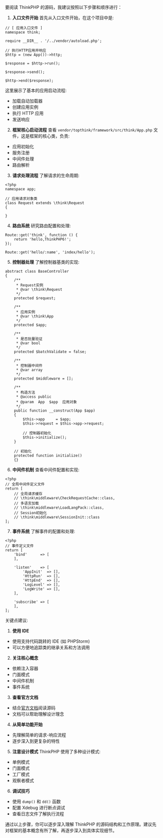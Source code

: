 要阅读 ThinkPHP 的源码，我建议按照以下步骤和顺序进行：

1. **入口文件开始**
首先从入口文件开始，在这个项目中是:

```12:24:public/index.php
// [ 应用入口文件 ]
namespace think;

require __DIR__ . '/../vendor/autoload.php';

// 执行HTTP应用并响应
$http = (new App())->http;

$response = $http->run();

$response->send();

$http->end($response);
```


这里展示了基本的应用启动流程:
- 加载自动加载器
- 创建应用实例
- 执行 HTTP 应用
- 发送响应

2. **框架核心启动流程**
查看 `vendor/topthink/framework/src/think/App.php` 文件，这是框架的核心类，负责:
- 应用初始化
- 服务注册
- 中间件处理
- 路由解析

3. **请求处理流程**
了解请求的生命周期:

```1:8:app/Request.php
<?php
namespace app;

// 应用请求对象类
class Request extends \think\Request
{

}
```


4. **路由系统**
研究路由配置和处理:

```13:17:route/app.php
Route::get('think', function () {
    return 'hello,ThinkPHP6!';
});

Route::get('hello/:name', 'index/hello');
```


5. **控制器处理**
了解控制器基类的实现:

```13:55:app/BaseController.php
abstract class BaseController
{
    /**
     * Request实例
     * @var \think\Request
     */
    protected $request;

    /**
     * 应用实例
     * @var \think\App
     */
    protected $app;

    /**
     * 是否批量验证
     * @var bool
     */
    protected $batchValidate = false;

    /**
     * 控制器中间件
     * @var array
     */
    protected $middleware = [];

    /**
     * 构造方法
     * @access public
     * @param  App  $app  应用对象
     */
    public function __construct(App $app)
    {
        $this->app     = $app;
        $this->request = $this->app->request;

        // 控制器初始化
        $this->initialize();
    }

    // 初始化
    protected function initialize()
    {}
```


6. **中间件机制**
查看中间件配置和实现:

```1:10:app/middleware.php
<?php
// 全局中间件定义文件
return [
    // 全局请求缓存
    // \think\middleware\CheckRequestCache::class,
    // 多语言加载
    // \think\middleware\LoadLangPack::class,
    // Session初始化
    // \think\middleware\SessionInit::class
];
```


7. **事件系统**
了解事件的配置和处理:

```1:17:app/event.php
<?php
// 事件定义文件
return [
    'bind'      => [
    ],

    'listen'    => [
        'AppInit'  => [],
        'HttpRun'  => [],
        'HttpEnd'  => [],
        'LogLevel' => [],
        'LogWrite' => [],
    ],

    'subscribe' => [
    ],
];
```


关键点建议:

1. **使用 IDE**
- 使用支持代码跳转的 IDE (如 PHPStorm)
- 可以方便地追踪类的继承关系和方法调用

2. **关注核心概念**
- 依赖注入容器
- 门面模式
- 中间件机制
- 事件系统

3. **查看官方文档**
- 结合[官方文档](https://www.kancloud.cn/manual/thinkphp6_0/content)阅读源码
- 文档可以帮助理解设计理念

4. **从简单功能开始**
- 先理解简单的请求-响应流程
- 逐步深入到更复杂的特性

5. **注意设计模式**
ThinkPHP 使用了多种设计模式:
- 单例模式
- 门面模式
- 工厂模式
- 观察者模式

6. **调试技巧**
- 使用 `dump()` 和 `dd()` 函数
- 配置 Xdebug 进行断点调试
- 查看日志文件了解执行流程

通过以上步骤，你可以逐步深入理解 ThinkPHP 的源码结构和工作原理。建议先对框架的基本概念有所了解，再逐步深入到具体实现细节。
